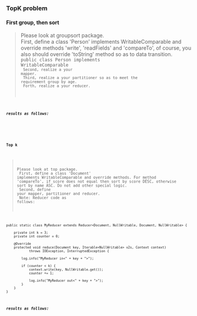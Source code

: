 ### TopK problem

#### First group, then sort
> Please look at groupsort package.<br/>
> First, define a class 'Person' implements WritableComparable and override methods 'write', 'readFields' and 'compareTo', of course, you also should override 'toString' method so as to data transition.<br/>
	<code>public class Person implements WritableComparable<Person><code><br/>
> Second, realize a your mapper.<br/>
> Third, realize a your partitioner so as to meet the requirement group by age.<br/>
> Forth, realize a your reducer.<br/>

##### results as follows:
![]()

#### Top k
> Please look at top package.<br/>
> First, define a class 'Document' implements WritableComparable and override methods. For method 'compareTo', if score does not equal then sort by score DESC, otherwise sort by name ASC. Do not add other special logic.<br/>
> Second, define your mapper, partitioner and reducer.<br/>
> Note: Reducer code as follows:
	
	public static class MyReducer extends Reducer<Document, NullWritable, Document, NullWritable> {

		private int k = 3;
		private int counter = 0;

		@Override
		protected void reduce(Document key, Iterable<NullWritable> v2s, Context context)
				throws IOException, InterruptedException {

			log.info("MyReducer in<" + key + ">");

			if (counter < k) {
				context.write(key, NullWritable.get());
				counter += 1;

				log.info("MyReducer out<" + key + ">");
			}
		}
	}
	
##### results as follows:
![]()